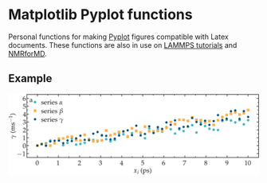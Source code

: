 # Matplotlib Pyplot functions

Personal functions for making [Pyplot](https://matplotlib.org/3.5.3/api/_as_gen/matplotlib.pyplot.html) figures compatible with Latex documents. These functions are also
in use on [LAMMPS tutorials](https://lammpstutorials.github.io) and 
[NMRforMD](https://nmrformd.readthedocs.io).

## Example

![illustration](examples/example-1-light.png)